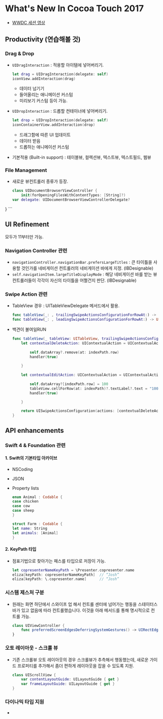 # What's New In Cocoa Touch 2017
- [WWDC 세션 영상](https://developer.apple.com/videos/play/wwdc2017/201/)

## Productivity (연습해볼 것)
### Drag & Drop

- `UIDragInteraction` : 적용할 아이템에 넣어버리기.

	```swift
	let drag = UIDragInteraction(delegate: self)
	iconView.addInteraction(drag)
	```
	
	- 데이터 넘기기
	- 들어올리는 애니메이션 커스텀
	- 미리보기 커스텀 등이 가능.

- `UIDropInteraction` : 드롭할 컨테이너에 넣어버리기.

	```swift
	let drop = UIDropInteraction(delegate: self)
	iconContainerView.addInteraction(drop)
	```

	- 드래그함에 따른 UI 업데이트
	- 데이터 받음
	- 드롭하는 애니메이션 커스텀

- 기본적용 (Built-in support) : 테이블뷰, 컬렉션뷰, 텍스트뷰, 텍스트필드, 웹뷰

### File Management

- 새로운 뷰컨트롤러 종류가 등장.

	```swift
	class UIDocumentBrowserViewController {
		init(forOpeningFilesWithContentTypes: [String]?)	var delegate: UIDocumentBrowserViewControllerDelegate?}
	```

## UI Refinement
모두가 11부터만 가능.

### Navigation Controller 관련
- `navigationController.navigationBar.prefersLargeTitles` : 큰 타이틀을 사용할 것인가를 네비게이션 컨트롤러의 네비게이션 바에게 지정. (IBDesignable)
- `self.navigationItem.largeTitleDisplayMode` : 해당 네비게이션 바를 받는 뷰컨트롤러들이 각각이 자신의 타이틀을 어쩔건지 판단. (IBDesignable)

### Swipe Action 관련
- TableView 경우 : UITableViewDelegate 메서드에서 활용.

	```swift
	func tableView(_: , trailingSwipeActionsConfigurationForRowAt:) -> UISwipeActionsConfiguration? //뒤에서
	func tableView(_: , leadingSwipeActionsConfigurationForRowAt:) -> UISwipeActionsConfiguration? //앞에서
	```

- 백견이 불여일RUN

	```swift
    func tableView(_ tableView: UITableView, trailingSwipeActionsConfigurationForRowAt indexPath: IndexPath) -> UISwipeActionsConfiguration? {
        let contextualDeleteAction: UIContextualAction = UIContextualAction(style: UIContextualAction.Style.destructive, title: "delete") { (action, view, handler) in
            
            self.dataArray?.remove(at: indexPath.row)
            handler(true)
            
        }
        
        let contextualEditAction: UIContextualAction = UIContextualAction(style: UIContextualAction.Style.normal, title: "make 100") { (action, view, handler) in
            
            self.dataArray?[indexPath.row] = 100
            tableView.cellForRow(at: indexPath)?.textLabel?.text = "100이 됐다!!"
            handler(true)
            
        }

        return UISwipeActionsConfiguration(actions: [contextualDeleteAction, contextualEditAction])
    }
	```


## API enhancements

### Swift 4 & Foundation 관련

#### 1. Swift의 기본타입 아카이브
- NSCoding
- JSON
- Property lists

	```swift
	enum Animal : Codable {	case chicken	case cow	case sheep 
	}
	
	struct Farm : Codable {    let name: String    let animals: [Animal]	}
	
	```

#### 2. KeyPath 타입
- 점표기법으로 찾아가는 패스를 타입으로 저장이 가능.

	```swift
	let copresenterNameKeyPath = \Presenter.copresenter.name
	eliza[keyPath: copresenterNameKeyPath]  // “Josh”
	eliza[keyPath: \.copresenter.name]      // “Josh”
	```

### 시스템 제스처 구분
- 원래는 화면 하단에서 스와이프 업 해서 컨트롤 센터에 넘어가는 행동을 스테이터스바가 있고 없음에 따라 컨트롤했습니다. 이것을 아래 메서드를 통해 명시적으로 컨트롤 가능.

	```swift
	class UIViewController {
		func preferredScreenEdgesDeferringSystemGestures() -> UIRectEdge
	}
	```

### 오토 레이아웃 - 스크롤 뷰
- 기존 스크롤뷰 오토 레이아웃의 경우 스크롤뷰가 추측해서 행동했는데, 새로운 가이드 프로퍼티를 추가해서 좀더 편하게 레이아웃을 잡을 수 있도록 지원.

	```swift
	class UIScrollView {
		var contentLayoutGuide: UILayoutGuide { get }
		var frameLayoutGuide: UILayoutGuide { get }
	}
	```

### 다이나믹 타입 지원
- 